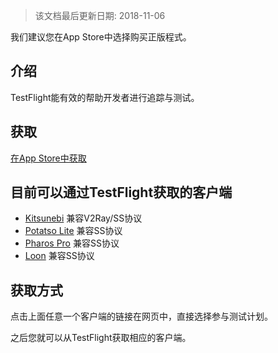 > 该文档最后更新日期: 2018-11-06


<p class="tip">我们建议您在App Store中选择购买正版程式。</p>

## 介绍

TestFlight能有效的帮助开发者进行追踪与测试。

## 获取

[在App Store中获取](https://itunes.apple.com/us/app/testflight/id899247664)

## 目前可以通过TestFlight获取的客户端

- [Kitsunebi](https://testflight.apple.com/join/2w6EF67u) 兼容V2Ray/SS协议
- [Potatso Lite](https://testflight.apple.com/join/NkF46PRd) 兼容SS协议
- [Pharos Pro](https://testflight.apple.com/join/3i6uBkB4) 兼容SS协议
- [Loon](https://testflight.apple.com/join/23LA2tmX)  兼容SS协议

## 获取方式

点击上面任意一个客户端的链接在网页中，直接选择参与测试计划。

之后您就可以从TestFlight获取相应的客户端。